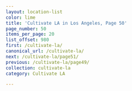 ```yaml
---
layout: location-list
color: lime
title: 'Cultivate LA in Los Angeles, Page 50'
page_number: 50
items_per_page: 20
list_offset: 980
first: /cultivate-la/
canonical_url: /cultivate-la/
next: /cultivate-la/page51/
previous: /cultivate-la/page49/
collection: cultivate-la
category: Cultivate LA

---
```

